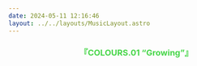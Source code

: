 ```yaml
---
date: 2024-05-11 12:16:46
layout: ../../layouts/MusicLayout.astro
---
```

<div id="albums">
    <div id="Endorfin.">
        <h3 style="text-align:center">
            <font color="#47d649">『COLOURS.01 “Growing”』</font>
        </h3>
        <div>
            <link rel="stylesheet" href="/js/APlayer.min.css">
            <div id="aplayer"></div>
            <script src="/js/APlayer.min.js"></script>
        </div>
        <script>
            const ap = new APlayer({
                container: document.getElementById('aplayer'),
                mini: false,
                autoplay: false,
                theme: '#47d649',
                loop: 'all',
                order: 'random',
                preload: 'auto',
                volume: 0.3,
                mutex: true,
                listFolded: false,
                listMaxHeight: 90,
                audio: [
                    {
                        name: 'a fairy with you',
                        artist: 'Endorfin.',
                        url: 'https://github.com/Resalia/music1/raw/main/COLOURS.01%20%E2%80%9CGrowing%E2%80%9D/01.%20a%20fairy%20with%20you.flac',
                        cover: '/images/COLOURS.01.jpg'
                    },
                    {
                        name: '花残り、蕾ひとつ(花凋零 蕾孤绽)',
                        artist: 'Endorfin.',
                        url: 'https://github.com/Resalia/music1/raw/main/COLOURS.01%20%E2%80%9CGrowing%E2%80%9D/02.%20%E8%8A%B1%E6%AE%8B%E3%82%8A%E3%80%81%E8%95%BE%E3%81%B2%E3%81%A8%E3%81%A4.flac',
                        cover: '/images/COLOURS.01.jpg'
                    },
                    {
                        name: 'サニーサイド・クローバー(向阳的四叶草)',
                        artist: 'Endorfin.',
                        url: 'https://github.com/Resalia/music1/raw/main/COLOURS.01%20%E2%80%9CGrowing%E2%80%9D/03.%20%E3%82%B5%E3%83%8B%E3%83%BC%E3%82%B5%E3%82%A4%E3%83%89%E3%83%BB%E3%82%AF%E3%83%AD%E3%83%BC%E3%83%90%E3%83%BC.flac',
                        cover: '/images/COLOURS.01.jpg'
                    },
                    {
                        name: 'Transistor',
                        artist: 'Endorfin.',
                        url: 'https://github.com/Resalia/music1/raw/main/COLOURS.01%20%E2%80%9CGrowing%E2%80%9D/04.%20Transistor.flac',
                        cover: '/images/COLOURS.01.jpg'
                    },
                    {
                        name: 'route signal',
                        artist: 'Endorfin.',
                        url: 'https://github.com/Resalia/music1/raw/main/COLOURS.01%20%E2%80%9CGrowing%E2%80%9D/05.%20route%20signal.flac',
                        cover: '/images/COLOURS.01.jpg'
                    },
                    {
                        name: 'アンチグレーズ(Anti Glaze)',
                        artist: 'Endorfin.',
                        url: 'https://github.com/Resalia/music1/raw/main/COLOURS.01%20%E2%80%9CGrowing%E2%80%9D/06.%20%E3%82%A2%E3%83%B3%E3%83%81%E3%82%B0%E3%83%AC%E3%83%BC%E3%82%BA.flac',
                        cover: '/images/COLOURS.01.jpg'
                    }
                ]
            });
        </script>
    </div>
</div>

